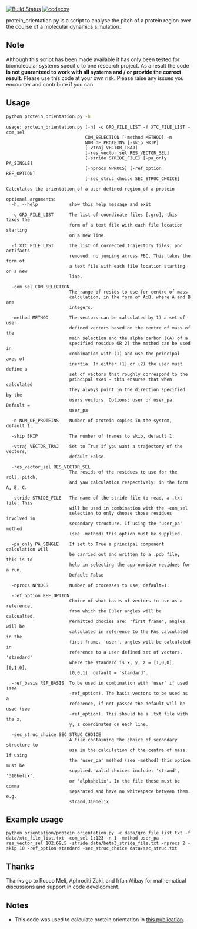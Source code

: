 [![Build Status](https://travis-ci.org/WG150/protein_orientation.svg?branch=refactor)](https://travis-ci.org/WG150/protein_orientation)
[![codecov](https://codecov.io/gh/WG150/protein_orientation/branch/refactor/graph/badge.svg)](https://codecov.io/gh/WG150/protein_orientation)

protein_orientation.py is a script to analyse the pitch of a protein region over the course of a molecular dynamics simulation. 

## Note

Although this script has been made available it has only been tested for biomolecular systems specific to one research project. As a result the code **is not guaranteed to work with all systems and / or provide the correct result**. Please use this code at your own risk. Please raise any issues you encounter and contribute if you can.  

## Usage
  
```bash
python protein_orientation.py -h
```
```text
usage: protein_orientation.py [-h] -c GRO_FILE_LIST -f XTC_FILE_LIST -com_sel
                              COM_SELECTION [-method METHOD] -n
                              NUM_OF_PROTEINS [-skip SKIP]
                              [-vtraj VECTOR_TRAJ]
                              [-res_vector_sel RES_VECTOR_SEL]
                              [-stride STRIDE_FILE] [-pa_only PA_SINGLE]
                              [-nprocs NPROCS] [-ref_option REF_OPTION]
                              [-sec_struc_choice SEC_STRUC_CHOICE]

Calculates the orientation of a user defined region of a protein

optional arguments:
  -h, --help            show this help message and exit
  
  -c GRO_FILE_LIST      The list of coordinate files [.gro], this takes the
                        form of a text file with each file location starting
                        on a new line.
  
  -f XTC_FILE_LIST      The list of corrected trajectory files: pbc artifacts
                        removed, no jumping across PBC. This takes the form of
                        a text file with each file location starting on a new
                        line.
  
  -com_sel COM_SELECTION
                        The range of resids to use for centre of mass
                        calculation, in the form of A:B, where A and B are
                        integers.
  
  -method METHOD        The vectors can be calculated by 1) a set of user
                        defined vectors based on the centre of mass of the
                        main selection and the alpha carbon (CA) of a
                        specified residue OR 2) the method can be used in
                        combination with (1) and use the principal axes of
                        inertia. In either (1) or (2) the user must define a
                        set of vectors that roughly correspond to the
                        principal axes - this ensures that when calculated
                        they always point in the direction specified by the
                        users vectors. Options: user or user_pa. Default =
                        user_pa
  
  -n NUM_OF_PROTEINS    Number of protein copies in the system, default 1.
  
  -skip SKIP            The number of frames to skip, default 1.
  
  -vtraj VECTOR_TRAJ    Set to True if you want a trajectory of the vectors,
                        default False.
  
  -res_vector_sel RES_VECTOR_SEL
                        The resids of the residues to use for the roll, pitch,
                        and yaw calculation respectively: in the form A, B, C.
  
  -stride STRIDE_FILE   The name of the stride file to read, a .txt file. This
                        will be used in combination with the -com_sel
                        selection to only choose those residues involved in
                        secondary structure. If using the 'user_pa' method
                        (see -method) this option must be supplied.
  
  -pa_only PA_SINGLE    If set to True a principal component calculation will
                        be carried out and written to a .pdb file, this is to
                        help in selecting the appropriate residues for a run.
                        Default False
  
  -nprocs NPROCS        Number of processes to use, default=1.
  
  -ref_option REF_OPTION
                        Choice of what basis of vectors to use as a reference,
                        from which the Euler angles will be calcualted.
                        Permitted chocies are: 'first_frame', angles will be
                        calculated in reference to the PAs calculated in the
                        first frame. 'user', angles will be calculated in
                        reference to a user defined set of vectors. 'standard'
                        where the standard is x, y, z = [1,0,0], [0,1,0],
                        [0,0,1]. default = 'standard'.

  -ref_basis REF_BASIS  To be used in combination with 'user' if used (see
                        -ref_option). The basis vectors to be used as a
                        reference, if not passed the default will be used (see
                        -ref_option). This should be a .txt file with the x,
                        y, z coordinates on each line.  

  -sec_struc_choice SEC_STRUC_CHOICE
                        A file containing the choice of secondary structure to
                        use in the calculation of the centre of mass. If using
                        the 'user_pa' method (see -method) this option must be
                        supplied. Valid choices include: 'strand', '310helix',
                        or 'alphahelix'. In the file these must be comma
                        separated and have no whitespace between them. e.g.
                        strand,310helix
```

## Example usage

```text
python orientation/protein_orientation.py -c data/gro_file_list.txt -f data/xtc_file_list.txt -com_sel 1:123 -n 1 -method user_pa -res_vector_sel 102,69,5 -stride data/beta3_stride_file.txt -nprocs 2 -skip 10 -ref_option standard -sec_struc_choice data/sec_struc.txt
```

Thanks
------
Thanks go to Rocco Meli, Aphroditi Zaki, and Irfan Alibay for mathematical discussions and support in code development.

Notes
-----
* This code was used to calculate protein orientation in [this publication](https://www.frontiersin.org/articles/10.3389/fmolb.2020.00040/full).
